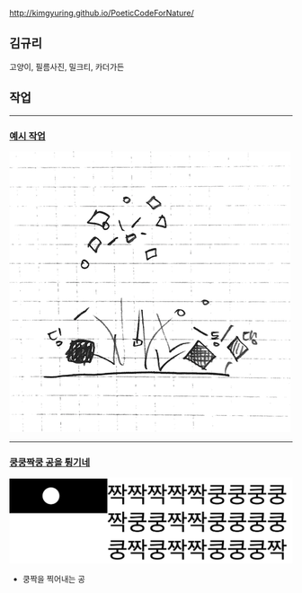 http://kimgyuring.github.io/PoeticCodeForNature/

## 김규리
고양이, 필름사진, 밀크티, 카더가든 



## 작업
----
### [예시 작업](./example/)
![예시 이미지](./example_img.png)


----
### [쿵쿵짝쿵 공을 튕기네](./ex01/)
 ![쿵쿵짝쿵](./kungzzak.png)
  * 쿵짝을 찍어내는 공
